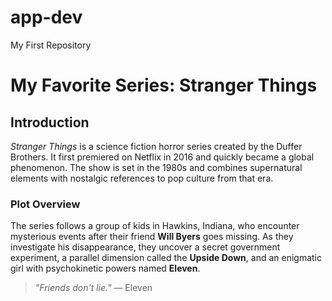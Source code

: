 # app-dev
My First Repository
# My Favorite Series: **Stranger Things**
## Introduction
*Stranger Things* is a science fiction horror series created by the Duffer Brothers. It first premiered on Netflix in 2016 and quickly became a global phenomenon. The show is set in the 1980s and combines supernatural elements with nostalgic references to pop culture from that era.
### Plot Overview
The series follows a group of kids in Hawkins, Indiana, who encounter mysterious events after their friend **Will Byers** goes missing. As they investigate his disappearance, they uncover a secret government experiment, a parallel dimension called the **Upside Down**, and an enigmatic girl with psychokinetic powers named **Eleven**.

> *"Friends don't lie."* — Eleven
